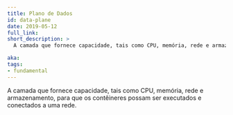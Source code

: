 ```yaml
---
title: Plano de Dados
id: data-plane
date: 2019-05-12
full_link:
short_description: >
  A camada que fornece capacidade, tais como CPU, memória, rede e armazenamento, para que os contêineres possam ser executados e conectados a uma rede.

aka:
tags:
- fundamental
---
```

 A camada que fornece capacidade, tais como CPU, memória, rede e armazenamento, para que os contêineres possam ser executados e conectados a uma rede.
